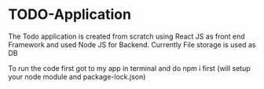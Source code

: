 # TODO-Application
The Todo application is created from scratch using React JS as front end Framework and used Node JS for Backend. Currently File storage is used as DB

To run the code first got to my app in terminal and do npm i first (will setup your node module and package-lock.json)
